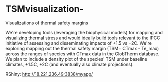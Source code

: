 # TSMvisualization-
Visualizations of thermal safety margins

We're developing tools (leveraging the biophysical models) for mapping and visualizing thermal stress and would ideally build tools relevant to the IPCC initiative of assessing and disseminating impacts of +1.5 vs +2C. We're exploring mapping out the thermal safety margin (TSM= CTmax - Te_max) across the ranges of species with CTmax data in the GlobTherm database. We plan to include a density plot of the species' TSM under baseline climates, +1.5C, +2C (and eventually also climate projections). 

RShiny: http://18.221.236.49:3838/myapp/

